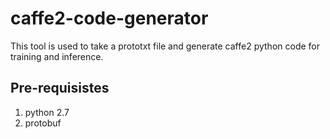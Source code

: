 # caffe2-code-generator

This tool is used to take a prototxt file and generate caffe2 python code for training and inference. 

## Pre-requisistes
1. python 2.7
2. protobuf

